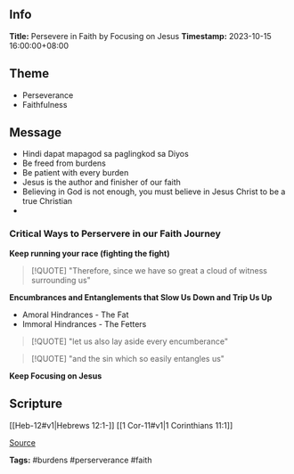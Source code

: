 ## Info
**Title:** Persevere in Faith by Focusing on Jesus
**Timestamp:** 2023-10-15 16:00:00+08:00

## Theme
- Perseverance
- Faithfulness

## Message
- Hindi dapat mapagod sa paglingkod sa Diyos
- Be freed from burdens
- Be patient with every burden
- Jesus is the author and finisher of our faith
- Believing in God is not enough, you must believe in Jesus Christ to be a true Christian
-

### Critical Ways to Perservere in our Faith Journey
**Keep running your race (fighting the fight)**
> [!QUOTE]
> "Therefore, since we have so great a cloud of witness surrounding us"

**Encumbrances and Entanglements that Slow Us Down and Trip Us Up**
- Amoral Hindrances - The Fat
- Immoral Hindrances - The Fetters
> [!QUOTE]
> "let us also lay aside every encumberance"

> [!QUOTE]
> "and the sin which so easily entangles us"

**Keep Focusing on Jesus**

## Scripture
[[Heb-12#v1|Hebrews 12:1-]]
[[1 Cor-11#v1|1 Corinthians 11:1]]

[Source](https://www.bibleoutlines.com/hebrews-121-3-persevere-in-faith-by-focusing-on-jesus/#:~:text=INTRODUCTION%3A,of%20our%20faith%20in%20Jesus.)

**Tags:** #burdens #perserverance #faith

